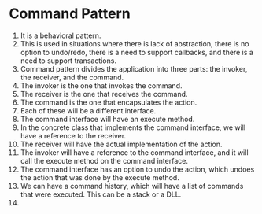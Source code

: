 # Command Pattern

1. It is a behavioral pattern.
2. This is used in situations where there is lack of abstraction, there is no option to undo/redo, there is a need to support callbacks, and there is a need to support transactions.
3. Command pattern divides the application into three parts: the invoker, the receiver, and the command.
4. The invoker is the one that invokes the command.
5. The receiver is the one that receives the command.
6. The command is the one that encapsulates the action.
7. Each of these will be a different interface.
8. The command interface will have an execute method.
9. In the concrete class that implements the command interface, we will have a reference to the receiver.
10. The receiver will have the actual implementation of the action.
11. The invoker will have a reference to the command interface, and it will call the execute method on the command interface.
12. The command interface has an option to undo the action, which undoes the action that was done by the execute method.
13. We can have a command history, which will have a list of commands that were executed. This can be a stack or a DLL.
14. 